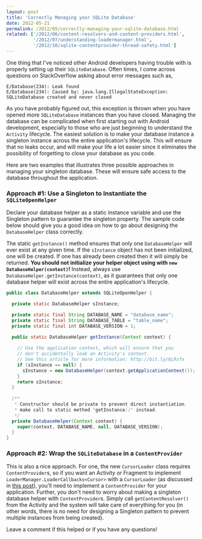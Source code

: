 ```yaml
---
layout: post
title: 'Correctly Managing your SQLite Database'
date: 2012-05-21
permalink: /2012/05/correctly-managing-your-sqlite-database.html
related: ['/2012/06/content-resolvers-and-content-providers.html',
          '/2012/07/understanding-loadermanager.html',
          '/2012/10/sqlite-contentprovider-thread-safety.html']
---
```

One thing that I've noticed other Android developers having trouble with is properly
setting up their `SQLiteDatabase`. Often times, I come across questions on StackOverflow
asking about error messages such as,

```
E/Database(234): Leak found
E/Database(234): Caused by: java.lang.IllegalStateException: SQLiteDatabase created and never closed
```

As you have probably figured out, this exception is thrown when you have opened more
`SQLiteDatabase` instances than you have closed. Managing the database can be complicated
when first starting out with Android development, especially to those who are just beginning
to understand the `Activity` lifecycle. The easiest solution is to make your database
instance a singleton instance across the entire application's lifecycle. This will ensure
that no leaks occur, and will make your life a lot easier since it eliminates the
possibility of forgetting to close your database as you code.

<!--more-->

Here are two examples that illustrates three possible approaches in managing your
singleton database. These will ensure safe access to the database throughout the application.

### Approach #1: Use a Singleton to Instantiate the `SQLiteOpenHelper`

Declare your database helper as a static instance variable and use the Singleton
pattern to guarantee the singleton property. The sample code below should give you a good
idea on how to go about designing the `DatabaseHelper` class correctly.

The static `getInstance()` method ensures that only one `DatabaseHelper`
will ever exist at any given time. If the `sInstance` object has not been initialized,
one will be created. If one has already been created then it will simply be returned.
<strong>You should not initialize your helper object using with `new DatabaseHelper(context)`!</strong>
Instead, always use `DatabaseHelper.getInstance(context)`, as it guarantees that only one
database helper will exist across the entire application's lifecycle.

```java
public class DatabaseHelper extends SQLiteOpenHelper { 

  private static DatabaseHelper sInstance;

  private static final String DATABASE_NAME = "database_name";
  private static final String DATABASE_TABLE = "table_name";
  private static final int DATABASE_VERSION = 1;

  public static DatabaseHelper getInstance(Context context) {
     
    // Use the application context, which will ensure that you 
    // don't accidentally leak an Activity's context.
    // See this article for more information: http://bit.ly/6LRzfx
    if (sInstance == null) {
      sInstance = new DatabaseHelper(context.getApplicationContext());
    }
    return sInstance;
  }
    
  /**
   * Constructor should be private to prevent direct instantiation.
   * make call to static method "getInstance()" instead.
   */
  private DatabaseHelper(Context context) {
    super(context, DATABASE_NAME, null, DATABASE_VERSION);
  }
}
```

### Approach #2: Wrap the `SQLiteDatabase` in a `ContentProvider`

This is also a nice approach. For one, the new `CursorLoader` class requires
`ContentProvider`s, so if you want an Activity or Fragment to implement `LoaderManager.LoaderCallbacks<Cursor>`
with a `CursorLoader` (as discussed in <a href="/2012/07/understanding-loadermanager.html">this post</a>),
you'll need to implement a `ContentProvider` for your application. Further, you don't need to worry
about making a singleton database helper with `ContentProvider`s. Simply call `getContentResolver()`
from the Activity and the system will take care of everything for you (in other words, there is no
need for designing a Singleton pattern to prevent multiple instances from being created).

Leave a comment if this helped or if you have any questions!
